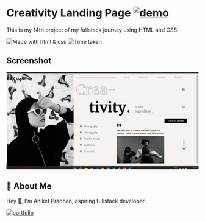 # **Creativity Landing Page** [![demo](https://img.shields.io/badge/Project--14-Live-orange)](https://lustrous-kangaroo-df0e07.netlify.app/)


This is my 14th project of my fullstack journey using HTML and CSS.

![Made with html & css](https://img.shields.io/badge/MADE%20WITH-HTML%26CSS-blue) ![Time taken](https://img.shields.io/badge/TIME%20TAKEN-5hrs-orange)

## Screenshot

![Screenshot](https://github.com/Aniket-ap/HTML_CSS__project-14/blob/main/ss14.jpg?raw=true)

## 🚀 About Me
Hey 👋, I'm Aniket Pradhan, aspiring fullstack developer.


[![portfolio](https://img.shields.io/badge/MY_PORTFOLIO-green)](https://aniket-dev.netlify.app/)